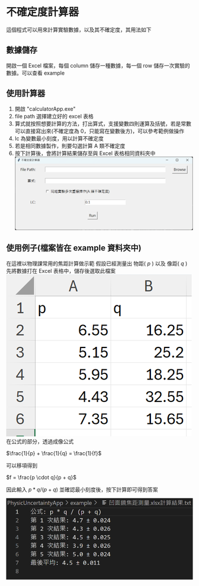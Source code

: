 # 不確定度計算器
這個程式可以用來計算實驗數據，以及其不確定度，其用法如下

## 數據儲存
開啟一個 Excel 檔案，每個 column 儲存一種數據，每一個 row 儲存一次實驗的數據。可以查看 example

## 使用計算器
1. 開啟 "calculatorApp.exe"
2. file path 選擇建立好的 excel 表格
3. 算式就按照想要計算的方法，打出算式，支援變數四則運算及括號，若是常數可以直接寫出來(不確定度為 0，只能寫在變數後方)，可以參考範例做操作
4. lc 為變數最小刻度，用以計算不確定度
5. 若是相同數據製作，則要勾選計算 A 類不確定度
6. 按下計算後，會將計算結果儲存至與 Excel 表格相同資料夾中
![alt text](./example/image1.png)

## 使用例子(檔案皆在 example 資料夾中)
在這裡以物理課常用的焦距計算做示範
假設已經測量出 物距( $p$ ) 以及 像距( $q$ )\
先將數據打在 Excel 表格中，儲存後選取此檔案
![alt text](./example/image.png)
在公式的部分，透過成像公式

$\frac{1}{p} + \frac{1}{q} = \frac{1}{f}$

可以移項得到

$f = \frac{p \cdot q}{p + q}$

因此輸入 $p * q / (p + q)$ 並確認最小刻度後，按下計算即可得到答案

![alt text](./example/image2.png)